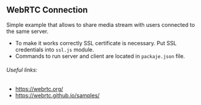 ## **WebRTC Connection**

Simple example that allows to share media stream with
users connected to the same server.

- To make it works correctly SSL certificate is necessary. Put SSL credentials
into `ssl.js` module.
- Commands to run server and client are located 
in `packaje.json` file.

###### Useful links:
- https://webrtc.org/
- https://webrtc.github.io/samples/

